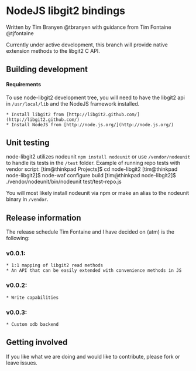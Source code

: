 NodeJS libgit2 bindings
=======================

Written by Tim Branyen @tbranyen 
with guidance from Tim Fontaine @tjfontaine

Currently under active development, this branch will provide native extension methods to the libgit2 C API.

Building development
--------------------

#### Requirements ####
To use node-libgit2 development tree, you will need to have the libgit2 api in `/usr/local/lib` and the NodeJS
framework installed.

    * Install libgit2 from [http://libgit2.github.com/](http://libgit2.github.com/) 
    * Install NodeJS from [http://node.js.org/](http://node.js.org/)

Unit testing
------------

node-libgit2 utilizes nodeunit `npm install nodeunit` or use `/vendor/nodeunit` to handle its tests in the
`/test` folder.  Example of running repo tests with vendor script:
    [tim@thinkpad Projects]$ cd node-libgit2
    [tim@thinkpad node-libgit2]$ node-waf configure build
    [tim@thinkpad node-libgit2]$ ./vendor/nodeunit/bin/nodeunit test/test-repo.js 

You will most likely install nodeunit via npm or make an alias to the nodeunit binary in `/vendor`.

Release information
-------------------

The release schedule Tim Fontaine and I have decided on (atm) is the following:

### v0.0.1: ###
    * 1:1 mapping of libgit2 read methods
    * An API that can be easily extended with convenience methods in JS

### v0.0.2: ###
    * Write capabilities

### v0.0.3: ###
    * Custom odb backend

Getting involved
----------------

If you like what we are doing and would like to contribute, please fork or leave issues.
